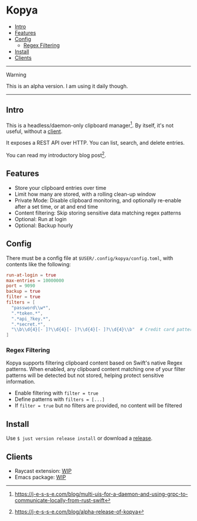 # Kopya

<!--toc:start-->
- [Intro](#intro)
- [Features](#features)
- [Config](#config)
  - [Regex Filtering](#regex-filtering)
- [Install](#install)
- [Clients](#clients)
<!--toc:end-->

---

> [!WARNING]
> This is an alpha version. I am using it daily though.

---

## Intro

This is a headless/daemon-only clipboard manager[^1]. By itself, it's not useful, without a [client](#clients).

It exposes a REST API over HTTP. You can list, search, and delete entries.

You can read my introductory blog post[^2].

## Features

- Store your clipboard entries over time
- Limit how many are stored, with a rolling clean-up window
- Private Mode: Disable clipboard monitoring, and optionally re-enable after a set time, or at and end time
- Content filtering: Skip storing sensitive data matching regex patterns
- Optional: Run at login
- Optional: Backup hourly

## Config

There must be a config file at `$USER/.config/kopya/config.toml`, with contents like the following:

```toml
run-at-login = true
max-entries = 10000000
port = 9090
backup = true
filter = true
filters = [
  "password\\w*",
  ".*token.*",
  ".*api_?key.*",
  ".*secret.*",
  "\\b\\d{4}[- ]?\\d{4}[- ]?\\d{4}[- ]?\\d{4}\\b"  # Credit card pattern
]
```

### Regex Filtering

Kopya supports filtering clipboard content based on Swift's native Regex patterns. When enabled, any clipboard content matching one of your filter patterns will be detected but not stored, helping protect sensitive information.

- Enable filtering with `filter = true`
- Define patterns with `filters = [...]`
- If `filter = true` but no filters are provided, no content will be filtered

## Install

Use `$ just version release install` or download a [release](https://github.com/jesse-c/kopya/releases/latest).

## Clients

- Raycast extension: [WIP](https://github.com/jesse-c/extensions/tree/feat/add-kopya/extensions/kopya)
- Emacs package: [WIP](https://github.com/jesse-c/dotfiles/blob/main/home/dot_config/emacs/user/kopya.el)

[^1]: https://j-e-s-s-e.com/blog/multi-uis-for-a-daemon-and-using-grpc-to-communicate-locally-from-rust-swift
[^2]: https://j-e-s-s-e.com/blog/alpha-release-of-kopya
